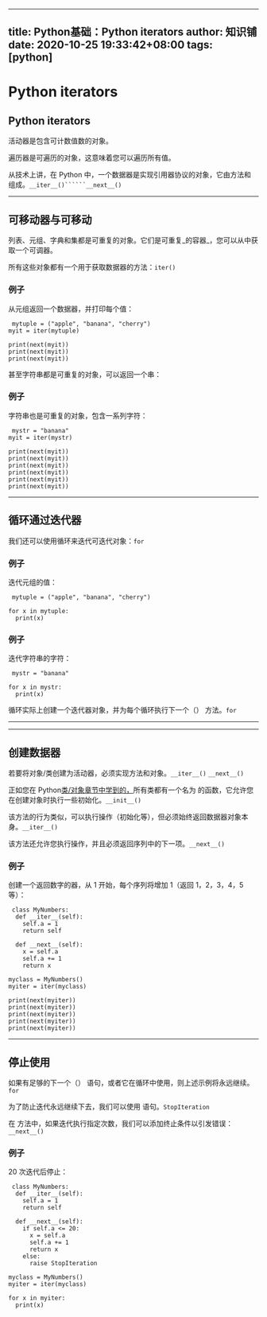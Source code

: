 
---
title: Python基础：Python iterators
author: 知识铺
date: 2020-10-25 19:33:42+08:00
tags: [python]
---
# Python iterators



## Python iterators

活动器是包含可计数值数的对象。

遍历器是可遍历的对象，这意味着您可以遍历所有值。

<font _mstmutation="1" _msthash="95628" _msttexthash="356178485">从技术上讲，在 Python 中，一个数据器是实现引用器协议的对象，它由方法和 组成。</font>```__iter__()``````__next__()```

* * *

## 可移动器与可移动

列表、元组、字典和集都是可重复的对象。它们是可重复_的容器_，您可以从中获取一个可调器。

<font _mstmutation="1" _msthash="104312" _msttexthash="136553391">所有这些对象都有一个用于获取数据器的方法：</font>```iter()```

### 例子

从元组返回一个数据器，并打印每个值：
```
 mytuple = ("apple", "banana", "cherry")
myit = iter(mytuple)

print(next(myit))
print(next(myit))
print(next(myit)) 

```

甚至字符串都是可重复的对象，可以返回一个串：

### 例子

字符串也是可重复的对象，包含一系列字符：
```
 mystr = "banana"
myit = iter(mystr)

print(next(myit))
print(next(myit))
print(next(myit))
print(next(myit))
print(next(myit))
print(next(myit)) 

```

* * *

## 循环通过迭代器

<font _mstmutation="1" _msthash="103909" _msttexthash="109479825">我们还可以使用循环来迭代可迭代对象：</font>```for```

### 例子

迭代元组的值：
```
 mytuple = ("apple", "banana", "cherry")

for x in mytuple:
  print(x)

```

### 例子

迭代字符串的字符：
```
 mystr = "banana"

for x in mystr:
  print(x)

```

<font _mstmutation="1" _msthash="104494" _msttexthash="261964248">循环实际上创建一个迭代器对象，并为每个循环执行下一个（） 方法。</font>```for```

* * *

* * *

## 创建数据器

<font _mstmutation="1" _msthash="104091" _msttexthash="155861329">若要将对象/类创建为活动器，必须实现方法和对象。</font>```__iter__()``` ```__next__()```

<font _mstmutation="1" _msthash="104286" _msttexthash="548540174">正如您在 Python[类/对象章节中学到的，](python_classes.asp)所有类都有一个名为 的函数，它允许您在创建对象时执行一些初始化。</font>```__init__()```

<font _mstmutation="1" _msthash="104481" _msttexthash="364848068">该方法的行为类似，可以执行操作（初始化等），但必须始终返回数据器对象本身。</font>```__iter__()```

<font _mstmutation="1" _msthash="104676" _msttexthash="179450128">该方法还允许您执行操作，并且必须返回序列中的下一项。</font>```__next__()```

### 例子

创建一个返回数字的器，从 1 开始，每个序列将增加 1（返回 1，2，3，4，5 等）：
```
 class MyNumbers:
  def __iter__(self):
    self.a = 1
    return self

  def __next__(self):
    x = self.a
    self.a += 1
    return x

myclass = MyNumbers()
myiter = iter(myclass)

print(next(myiter))
print(next(myiter))
print(next(myiter))
print(next(myiter))
print(next(myiter))

```

* * *

## 停止使用

<font _mstmutation="1" _msthash="105651" _msttexthash="327624076">如果有足够的下一个（） 语句，或者它在循环中使用，则上述示例将永远继续。</font>```for```

<font _mstmutation="1" _msthash="104078" _msttexthash="134884607">为了防止迭代永远继续下去，我们可以使用 语句。</font>```StopIteration```

<font _mstmutation="1" _msthash="104273" _msttexthash="279980571">在 方法中，如果迭代执行指定次数，我们可以添加终止条件以引发错误：</font>```__next__()```

### 例子

20 次迭代后停止：
```
 class MyNumbers:
  def __iter__(self):
    self.a = 1
    return self

  def __next__(self):
    if self.a <= 20:
      x = self.a
      self.a += 1
      return x
    else:
      raise StopIteration

myclass = MyNumbers()
myiter = iter(myclass)

for x in myiter:
  print(x) 

```


